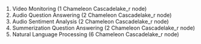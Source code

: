 1. Video Monitoring (1 Chameleon Cascadelake_r node)
2. Audio Question Answering (2 Chameleon Cascadelake_r node)
3. Audio Sentiment Analysis (2 Chameleon Cascadelake_r node)
4. Summerization Question Answering (2 Chameleon Cascadelake_r node)
5. Natural Language Processing (6 Chameleon Cascadelake_r node)
